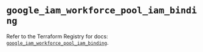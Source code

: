 # `google_iam_workforce_pool_iam_binding`

Refer to the Terraform Registry for docs: [`google_iam_workforce_pool_iam_binding`](https://registry.terraform.io/providers/hashicorp/google/6.49.3/docs/resources/iam_workforce_pool_iam_binding).
